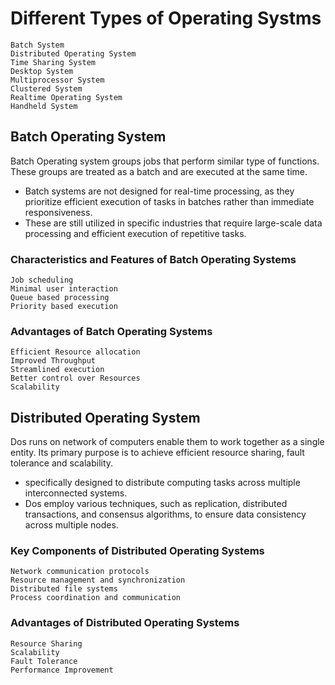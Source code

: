 # Different Types of Operating Systms 
    Batch System
    Distributed Operating System
    Time Sharing System
    Desktop System
    Multiprocessor System
    Clustered System
    Realtime Operating System
    Handheld System

## Batch Operating System
Batch Operating system groups jobs that perform similar type of functions. These groups are treated as a batch and are executed at the same time.
- Batch systems are not designed for real-time processing, as they prioritize efficient execution of tasks in batches rather than immediate responsiveness.
- These are still utilized in specific industries that require large-scale data processing and efficient execution of repetitive tasks.

### Characteristics and Features of Batch Operating Systems
    Job scheduling
    Minimal user interaction
    Queue based processing
    Priority based execution

### Advantages of Batch Operating Systems
    Efficient Resource allocation
    Improved Throughput
    Streamlined execution
    Better control over Resources
    Scalability

## Distributed Operating System
Dos runs on network of computers enable them to work together as a single entity. Its primary purpose is to achieve efficient resource sharing, fault tolerance and scalability.
- specifically designed to distribute computing tasks across multiple interconnected systems.
- Dos employ various techniques, such as replication, distributed transactions, and consensus algorithms, to ensure data consistency across multiple nodes.

### Key Components of Distributed Operating Systems
    Network communication protocols
    Resource management and synchronization
    Distributed file systems
    Process coordination and communication

### Advantages of Distributed Operating Systems
    Resource Sharing
    Scalability
    Fault Tolerance
    Performance Improvement